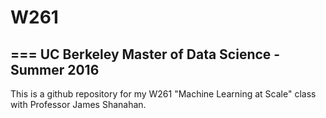 # W261
===
UC Berkeley Master of Data Science - Summer 2016
---
This is a github repository for my W261 "Machine Learning at Scale" class with Professor James Shanahan.  


